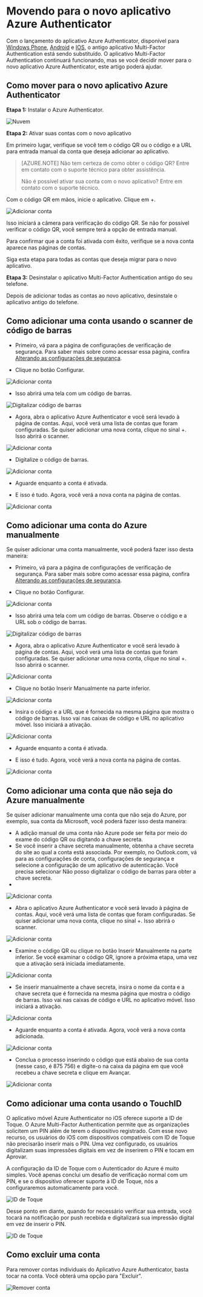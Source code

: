 <properties 
	pageTitle="Aplicativo Azure Authenticator para telefones celulares" 
	description="Saiba como atualizar para a versão mais recente do Azure Authenticator." 
	services="multi-factor-authentication" 
	documentationCenter="" 
	authors="billmath" 
	manager="stevenpo" 
	editor="curtland"/>

<tags 
	ms.service="multi-factor-authentication" 
	ms.workload="identity" 
	ms.tgt_pltfrm="na" 
	ms.devlang="na" 
	ms.topic="article" 
	ms.date="05/12/2016" 
	ms.author="billmath"/>



# Movendo para o novo aplicativo Azure Authenticator

Com o lançamento do aplicativo Azure Authenticator, disponível para [Windows Phone](http://www.windowsphone.com/pt-BR/store/app/azure-authenticator/03a5b2bf-6066-418f-b569-e8aecbc06e50), [Android](https://play.google.com/store/apps/details?id=com.azure.authenticator) e [IOS](https://itunes.apple.com/us/app/azure-authenticator/id983156458), o antigo aplicativo Multi-Factor Authentication está sendo substituído. O aplicativo Multi-Factor Authentication continuará funcionando, mas se você decidir mover para o novo aplicativo Azure Authenticator, este artigo poderá ajudar.


## Como mover para o novo aplicativo Azure Authenticator 

**Etapa 1:** Instalar o Azure Authenticator.

![Nuvem](./media/multi-factor-authentication-azure-authenticator/home.png)

**Etapa 2:** Ativar suas contas com o novo aplicativo

Em primeiro lugar, verifique se você tem o código QR ou o código e a URL para entrada manual da conta que deseja adicionar ao aplicativo.

> [AZURE.NOTE] Não tem certeza de como obter o código QR? Entre em contato com o suporte técnico para obter assistência.
> 
> Não é possível ativar sua conta com o novo aplicativo? Entre em contato com o suporte técnico.
>


Com o código QR em mãos, inicie o aplicativo. Clique em +.


![Adicionar conta](./media/multi-factor-authentication-azure-authenticator/addaccount.png)

Isso iniciará a câmera para verificação do código QR. Se não for possível verificar o código QR, você sempre terá a opção de entrada manual.

Para confirmar que a conta foi ativada com êxito, verifique se a nova conta aparece nas páginas de contas.


Siga esta etapa para todas as contas que deseja migrar para o novo aplicativo.



**Etapa 3:** Desinstalar o aplicativo Multi-Factor Authentication antigo do seu telefone.

Depois de adicionar todas as contas ao novo aplicativo, desinstale o aplicativo antigo do telefone.



## Como adicionar uma conta usando o scanner de código de barras



- Primeiro, vá para a página de configurações de verificação de segurança. Para saber mais sobre como acessar essa página, confira [Alterando as configurações de segurança](multi-factor-authentication-end-user-manage-settings.md).

- Clique no botão Configurar.
 
![Adicionar conta](./media/multi-factor-authentication-azure-authenticator/azureauthe.png)

- Isso abrirá uma tela com um código de barras.
  
![Digitalizar código de barras](./media/multi-factor-authentication-azure-authenticator/barcode2.png)

- Agora, abra o aplicativo Azure Authenticator e você será levado à página de contas. Aqui, você verá uma lista de contas que foram configuradas. Se quiser adicionar uma nova conta, clique no sinal +. Isso abrirá o scanner.

![Adicionar conta](./media/multi-factor-authentication-azure-authenticator/addaccount3.png)

- Digitalize o código de barras. 

![Adicionar conta](./media/multi-factor-authentication-azure-authenticator/scan.png)

- Aguarde enquanto a conta é ativada.

- E isso é tudo. Agora, você verá a nova conta na página de contas.

![Adicionar conta](./media/multi-factor-authentication-azure-authenticator/addaccount2.png)


## Como adicionar uma conta do Azure manualmente

Se quiser adicionar uma conta manualmente, você poderá fazer isso desta maneira:

- Primeiro, vá para a página de configurações de verificação de segurança. Para saber mais sobre como acessar essa página, confira [Alterando as configurações de segurança](multi-factor-authentication-end-user-manage-settings.md).

- Clique no botão Configurar.
 
![Adicionar conta](./media/multi-factor-authentication-azure-authenticator/azureauthe.png)

- Isso abrirá uma tela com um código de barras. Observe o código e a URL sob o código de barras.
  
![Digitalizar código de barras](./media/multi-factor-authentication-azure-authenticator/barcode2.png)

- Agora, abra o aplicativo Azure Authenticator e você será levado à página de contas. Aqui, você verá uma lista de contas que foram configuradas. Se quiser adicionar uma nova conta, clique no sinal +. Isso abrirá o scanner.

![Adicionar conta](./media/multi-factor-authentication-azure-authenticator/addaccount3.png)

- Clique no botão Inserir Manualmente na parte inferior.

![Adicionar conta](./media/multi-factor-authentication-azure-authenticator/scan.png)

- Insira o código e a URL que é fornecida na mesma página que mostra o código de barras. Isso vai nas caixas de código e URL no aplicativo móvel. Isso iniciará a ativação.

![Adicionar conta](./media/multi-factor-authentication-azure-authenticator/manual.png)

- Aguarde enquanto a conta é ativada.

- E isso é tudo. Agora, você verá a nova conta na página de contas.

![Adicionar conta](./media/multi-factor-authentication-azure-authenticator/addaccount2.png)

## Como adicionar uma conta que não seja do Azure manualmente

Se quiser adicionar manualmente uma conta que não seja do Azure, por exemplo, sua conta da Microsoft, você poderá fazer isso desta maneira:


- A adição manual de uma conta não Azure pode ser feita por meio do exame do código QR ou digitando a chave secreta.
- Se você inserir a chave secreta manualmente, obtenha a chave secreta do site ao qual a conta está associada. Por exemplo, no Outlook.com, vá para as configurações de conta, configurações de segurança e selecione a configuração de um aplicativo de autenticação. Você precisa selecionar Não posso digitalizar o código de barras para obter a chave secreta.
- 

![Adicionar conta](./media/multi-factor-authentication-azure-authenticator/secretkey.png)

- Abra o aplicativo Azure Authenticator e você será levado à página de contas. Aqui, você verá uma lista de contas que foram configuradas. Se quiser adicionar uma nova conta, clique no sinal +. Isso abrirá o scanner.

![Adicionar conta](./media/multi-factor-authentication-azure-authenticator/addaccount3.png)

- Examine o código QR ou clique no botão Inserir Manualmente na parte inferior. Se você examinar o código QR, ignore a próxima etapa, uma vez que a ativação será iniciada imediatamente.

![Adicionar conta](./media/multi-factor-authentication-azure-authenticator/scan.png)

- Se inserir manualmente a chave secreta, insira o nome da conta e a chave secreta que é fornecida na mesma página que mostra o código de barras. Isso vai nas caixas de código e URL no aplicativo móvel. Isso iniciará a ativação.

![Adicionar conta](./media/multi-factor-authentication-azure-authenticator/manual.png)

- Aguarde enquanto a conta é ativada. Agora, você verá a nova conta adicionada.

![Adicionar conta](./media/multi-factor-authentication-azure-authenticator/msaccount.png)

- Conclua o processo inserindo o código que está abaixo de sua conta (nesse caso, é 875 756) e digite-o na caixa da página em que você recebeu a chave secreta e clique em Avançar.  

![Adicionar conta](./media/multi-factor-authentication-azure-authenticator/verify.png)

## Como adicionar uma conta usando o TouchID
O aplicativo móvel Azure Authenticator no iOS oferece suporte a ID de Toque. O Azure Multi-Factor Authentication permite que as organizações solicitem um PIN além de terem o dispositivo registrado. Com esse novo recurso, os usuários do iOS com dispositivos compatíveis com ID de Toque não precisarão inserir mais o PIN. Uma vez configurado, os usuários digitalizam suas impressões digitais em vez de inserirem o PIN e tocam em Aprovar.

A configuração da ID de Toque com o Autenticador do Azure é muito simples. Você apenas conclui um desafio de verificação normal com um PIN, e se o dispositivo oferecer suporte à ID de Toque, nós a configuraremos automaticamente para você.

![ID de Toque](./media/multi-factor-authentication-azure-authenticator/touchid1.png)

Desse ponto em diante, quando for necessário verificar sua entrada, você tocará na notificação por push recebida e digitalizará sua impressão digital em vez de inserir o PIN.

![ID de Toque](./media/multi-factor-authentication-azure-authenticator/touchid2.png)

## Como excluir uma conta

Para remover contas individuais do Aplicativo Azure Authenticator, basta tocar na conta. Você obterá uma opção para "Excluir".

![Remover conta](./media/multi-factor-authentication-azure-authenticator/remove.png)

<!---HONumber=AcomDC_0518_2016-->
